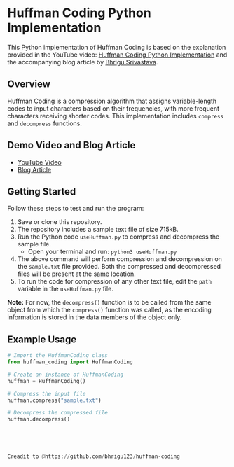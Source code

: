 # Huffman Coding Python Implementation

This Python implementation of Huffman Coding is based on the explanation provided in the YouTube video: [Huffman Coding Python Implementation](https://youtu.be/JCOph23TQTY) and the accompanying blog article by [Bhrigu Srivastava](https://bhrigu.me/blog/2017/01/17/huffman-coding-python-implementation/).

## Overview

Huffman Coding is a compression algorithm that assigns variable-length codes to input characters based on their frequencies, with more frequent characters receiving shorter codes. This implementation includes `compress` and `decompress` functions.

## Demo Video and Blog Article

- [YouTube Video](https://youtu.be/JCOph23TQTY)
- [Blog Article](https://bhrigu.me/blog/2017/01/17/huffman-coding-python-implementation/)

## Getting Started

Follow these steps to test and run the program:

1. Save or clone this repository.
2. The repository includes a sample text file of size 715kB.
3. Run the Python code `useHuffman.py` to compress and decompress the sample file.
   - Open your terminal and run: `python3 useHuffman.py`
4. The above command will perform compression and decompression on the `sample.txt` file provided. Both the compressed and decompressed files will be present at the same location.
5. To run the code for compression of any other text file, edit the `path` variable in the `useHuffman.py` file.

**Note:** For now, the `decompress()` function is to be called from the same object from which the `compress()` function was called, as the encoding information is stored in the data members of the object only.

## Example Usage

```python
# Import the HuffmanCoding class
from huffman_coding import HuffmanCoding

# Create an instance of HuffmanCoding
huffman = HuffmanCoding()

# Compress the input file
huffman.compress("sample.txt")

# Decompress the compressed file
huffman.decompress()





Creadit to @https://github.com/bhrigu123/huffman-coding
